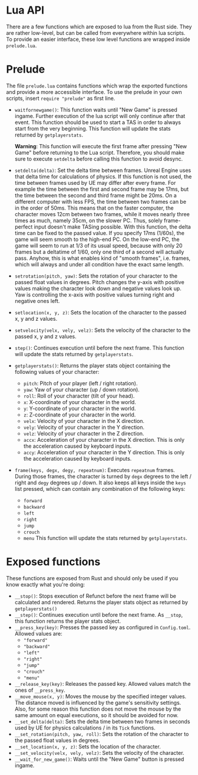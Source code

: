 # Lua API

There are a few functions which are exposed to lua from the Rust side.
They are rather low-level, but can be called from everywhere within lua scripts.
To provide an easier interface, these low level functions are wrapped inside
`prelude.lua`.

# Prelude

The file `prelude.lua` contains functions which wrap the exported
functions and provide a more accessible interface.
To use the prelude in your own scripts, insert `require "prelude"` as first line.

* `waitfornewgame()`: This function waits until "New Game" is pressed ingame.
  Further execution of the lua script will only continue after that event.
  This function should be used to start a TAS in order to always start from the
  very beginning.
  This function will update the stats returned by `getplayerstats`.

  **Warning**: This function will execute the first frame after pressing
  "New Game" before returning to the Lua script.
  Therefore, you should make sure to execute `setdelta` before calling this
  function to avoid desync.
* `setdelta(delta)`: Set the delta time between frames.
  Unreal Engine uses that delta time for calculations of physics.
  If this function is not used, the time between frames used by UE may differ
  after every frame.
  For example the time between the first and second frame may be 17ms, but the
  time between the second and third frame might be 20ms.
  On a different computer with less FPS, the time between two frames can be
  in the order of 50ms.
  This means that on the faster computer, the character moves 12cm between two
  frames, while it moves nearly three times as much, namely 35cm, on the slower
  PC.
  Thus, solely frame-perfect input doesn't make TASing possible.
  With this function, the delta time can be fixed to the passed value.
  If you specify 17ms (1/60s), the game will seem smooth to the high-end PC.
  On the low-end PC, the game will seem to run at 1/3 of its usual speed,
  because with only 20 frames but a deltatime of 1/60, only one third of a
  second will actually pass.
  Anyhow, this is what enables kind of "smooth frames", i.e. frames, which
  will always and under all condition have the exact same length.
* `setrotation(pitch, yaw)`: Sets the rotation of your character to the
  passed float values in degrees.
  Pitch changes the y-axis with positive values making the character look down
  and negative values look up.
  Yaw is controlling the x-axis with positive values turning right and negative
  ones left.
* `setlocation(x, y, z)`: Sets the location of the character to the passed
  x, y and z values.
* `setvelocity(velx, vely, velz)`: Sets the velocity of the character to the
  passed x, y and z values.
* `step()`: Continues execution until before the next frame.
  This function will update the stats returned by `getplayerstats`.
* `getplayerstats()`: Returns the player stats object containing the following
  values of your character:
    + `pitch`: Pitch of your player (left / right rotation).
    + `yaw`: Yaw of your character (up / down rotation).
    + `roll`: Roll of your character (tilt of your head).
    + `x`: X-coordinate of your character in the world.
    + `y`: Y-coordinate of your character in the world.
    + `z`: Z-coordinate of your character in the world.
    + `velx`: Velocity of your character in the X direction.
    + `vely`: Velocity of your character in the Y direction.
    + `velz`: Velocity of your character in the Z direction.
    + `accx`: Acceleration of your character in the X direction.
      This is only the acceleration caused by keyboard inputs.
    + `accy`: Acceleration of your character in the Y direction.
      This is only the acceleration caused by keyboard inputs.
* `frame(keys, degx, degy, repeatnum)`: Executes `repeatnum` frames.
  During those frames, the character is turned by `degx` degrees to the
  left / right and `degy` degrees up / down.
  It also keeps all keys inside the `keys` list pressed, which can contain
  any combination of the following keys:
    + `forward`
    + `backward`
    + `left`
    + `right`
    + `jump`
    + `crouch`
    + `menu`
  This function will update the stats returned by `getplayerstats`.

# Exposed functions

These functions are exposed from Rust and should only be used if you know
exactly what you're doing:

* `__stop()`: Stops execution of Refunct before the next frame will be calculated
  and rendered.
  Returns the player stats object as returned by `getplayerstats()`
* `__step()`: Continues execution until before the next frame.
  As `__stop`, this function returns the player stats object.
* `__press_key(key)`: Presses the passed key as configured in `Config.toml`.
  Allowed values are:
    + `"forward"`
    + `"backward"`
    + `"left"`
    + `"right"`
    + `"jump"`
    + `"crouch"`
    + `"menu"`
* `__release_key(key)`: Releases the passed key.
  Allowed values match the ones of `__press_key`.
* `__move_mouse(x, y)`: Moves the mouse by the specified integer values.
  The distance moved is influenced by the game's sensitivity settings.
  Also, for some reason this function does not move the mouse by the same amount
  on equal executions, so it should be avoided for now.
* `__set_delta(delta)`: Sets the delta time between two frames in seconds used
  by UE for physics calculations / in its `Tick` functions.
* `__set_rotation(pitch, yaw, roll)`: Sets the rotation of the character to
  the passed float values in degrees.
* `__set_location(x, y, z)`: Sets the location of the character.
* `__set_velocity(velx, vely, velz)`: Sets the velocity of the character.
* `__wait_for_new_game()`: Waits until the "New Game" button is pressed ingame.
